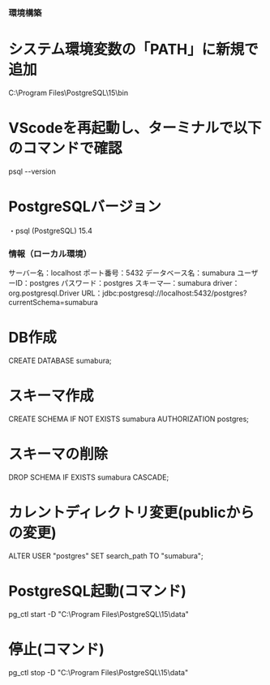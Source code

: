 ### 環境構築
# システム環境変数の「PATH」に新規で追加
C:\Program Files\PostgreSQL\15\bin

# VScodeを再起動し、ターミナルで以下のコマンドで確認
psql --version

# PostgreSQLバージョン
・psql (PostgreSQL) 15.4

### 情報（ローカル環境）
サーバー名：localhost
ポート番号：5432
データベース名：sumabura
ユーザーID：postgres
パスワード：postgres
スキーマ―：sumabura
driver：org.postgresql.Driver
URL：jdbc:postgresql://localhost:5432/postgres?currentSchema=sumabura

# DB作成
CREATE DATABASE sumabura;

# スキーマ作成
CREATE SCHEMA IF NOT EXISTS sumabura AUTHORIZATION postgres;

# スキーマの削除
DROP SCHEMA IF EXISTS sumabura CASCADE;

# カレントディレクトリ変更(publicからの変更)
ALTER USER "postgres" SET search_path TO "sumabura";


# PostgreSQL起動(コマンド)
pg_ctl start -D "C:\Program Files\PostgreSQL\15\data"

# 停止(コマンド)
pg_ctl stop -D "C:\Program Files\PostgreSQL\15\data"